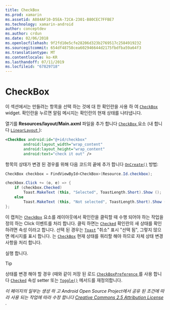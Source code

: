 ```yaml
---
title: CheckBox
ms.prod: xamarin
ms.assetid: A884AF10-D5EA-72CA-2301-B80CEC7FFBE7
ms.technology: xamarin-android
author: conceptdev
ms.author: crdun
ms.date: 02/06/2018
ms.openlocfilehash: 9f2fd10e5cfe28206d323b2769517c2584919232
ms.sourcegitcommit: 654df48758cea602946644d2175fbdfba59a64f3
ms.translationtype: MT
ms.contentlocale: ko-KR
ms.lasthandoff: 07/11/2019
ms.locfileid: "67829718"
---
```

# <a name="checkbox"></a>CheckBox

이 섹션에서는 만들려는 항목을 선택 하는 것에 대 한 확인란을 사용 하 여 [`CheckBox`](https://developer.xamarin.com/api/type/Android.Widget.CheckBox)
widget. 확인란을 누르면 알림 메시지는 확인란의 현재 상태를 나타냅니다.

열기를 **Resources/layout/Main.axml** 파일을 추가 합니다 [ `CheckBox` ](https://developer.xamarin.com/api/type/Android.Widget.CheckBox/) 요소 (내 합니다 [ `LinearLayout` ](https://developer.xamarin.com/api/type/Android.Widget.LinearLayout)):

```xml
<CheckBox android:id="@+id/checkbox"
        android:layout_width="wrap_content"
        android:layout_height="wrap_content"
        android:text="check it out" />
```

항목의 상태가 변경 된 경우를 위해 다음 코드의 끝에 추가 합니다 [`OnCreate()`](https://developer.xamarin.com/api/member/Android.App.Activity.OnCreate/p/Android.OS.Bundle/Android.OS.PersistableBundle)
방법:

```csharp
CheckBox checkbox = FindViewById<CheckBox>(Resource.Id.checkbox);

checkbox.Click += (o, e) => {
    if (checkbox.Checked)
        Toast.MakeText (this, "Selected", ToastLength.Short).Show ();
    else
        Toast.MakeText (this, "Not selected", ToastLength.Short).Show ();
};
```

이 캡처는 [`CheckBox`](https://developer.xamarin.com/api/type/Android.Widget.CheckBox/)
요소를 레이아웃에서 확인란을 클릭할 때 수행 되어야 하는 작업을 정의 하는 Click 이벤트를 처리 합니다. 클릭 하면는 [`Checked`](https://developer.xamarin.com/api/property/Android.Widget.CompoundButton.Checked/)
확인란의 새 상태를 확인 하려면 속성 이라고 합니다. 선택 된 경우는 [`Toast`](https://developer.xamarin.com/api/type/Android.Widget.Toast/)
"취소" 표시 "선택 됨", 그렇지 않으면 메시지를 표시 합니다. 는 [`CheckBox`](https://developer.xamarin.com/api/type/Android.Widget.CheckBox/)
현재 상태를 쿼리할 해야 하므로 자체 상태 변경 사항을 처리 합니다.

실행 합니다.

> [!TIP]
> 상태를 변경 해야 할 경우 (때와 같이 저장 된 로드 [ `CheckBoxPreference` ](https://developer.xamarin.com/api/type/Android.Preferences.CheckBoxPreference)를 사용 합니다 [`Checked`](https://developer.xamarin.com/api/property/Android.Widget.CompoundButton.Checked)
> 속성 setter 또는 [`Toggle()`](https://developer.xamarin.com/api/member/Android.Widget.CompoundButton.Toggle)
> 메서드를 재정의합니다.

*이 페이지의 일부는 생성 하 고 Android Open Source Project에서 공유 된 조건에 따라 사용 되는 작업에 따라 수정 합니다*
[*Creative Commons 2.5 Attribution License* ](http://creativecommons.org/licenses/by/2.5/).
